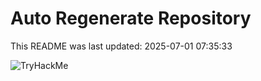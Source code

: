 # Auto Regenerate Repository

This README was last updated: 2025-07-01 07:35:33

 ![TryHackMe](https://tryhackme.com/badge/533634)